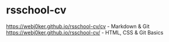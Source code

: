 # rsschool-cv
<https://webj0ker.github.io/rsschool-cv/cv> - Markdown & Git
<https://webj0ker.github.io/rsschool-cv/> - HTML, CSS & Git Basics
